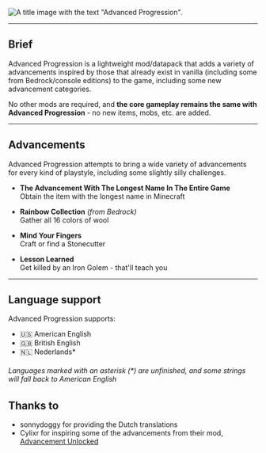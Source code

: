![A title image with the text "Advanced Progression".](https://cdn.modrinth.com/data/cached_images/25244ad058d67031b3eacadb93cb8b2c0336d1e1.png)

---

## Brief
Advanced Progression is a lightweight mod/datapack that adds a variety of advancements inspired by those that already exist in vanilla (including some from Bedrock/console editions) to the game, including some new advancement categories.

No other mods are required, and **the core gameplay remains the same with Advanced Progression** - no new items, mobs, etc. are added.

---

## Advancements
Advanced Progression attempts to bring a wide variety of advancements for every kind of playstyle, including some slightly silly challenges.
- **The Advancement With The Longest Name In The Entire Game**  
  Obtain the item with the longest name in Minecraft

- **Rainbow Collection** _(from Bedrock)_  
  Gather all 16 colors of wool

- **Mind Your Fingers**  
  Craft or find a Stonecutter

- **Lesson Learned**  
  Get killed by an Iron Golem - that'll teach you

---

## Language support
Advanced Progression supports: 
- 🇺🇸 American English
- 🇬🇧 British English
- 🇳🇱 Nederlands*

###### Languages marked with an asterisk (\*) are unfinished, and some strings will fall back to American English

## Thanks to
- sonnydoggy for providing the Dutch translations
- Cylixr for inspiring some of the advancements from their mod, [Advancement Unlocked](https://modrinth.com/mod/advancementunlocked)